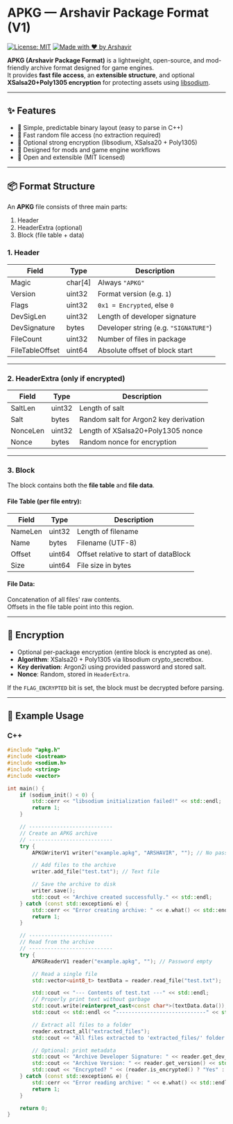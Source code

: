 # APKG — Arshavir Package Format (V1)
[![License: MIT](https://img.shields.io/badge/License-MIT-blue.svg)](LICENSE)
[![Made with ❤️ by Arshavir](https://img.shields.io/badge/Made%20by-Arshavir%20Mirzakhani-red)](#)

**APKG (Arshavir Package Format)** is a lightweight, open-source, and mod-friendly archive format designed for game engines.  
It provides **fast file access**, an **extensible structure**, and optional **XSalsa20+Poly1305 encryption** for protecting assets using [libsodium](https://doc.libsodium.org/).

---

## ✨ Features
- 🔹 Simple, predictable binary layout (easy to parse in C++)
- 🔹 Fast random file access (no extraction required)
- 🔹 Optional strong encryption (libsodium, XSalsa20 + Poly1305)
- 🔹 Designed for mods and game engine workflows
- 🔹 Open and extensible (MIT licensed)

---

## 📦 Format Structure

An **APKG** file consists of three main parts:
1. Header 
2. HeaderExtra (optional)
3. Block (file table + data)


### **1. Header**
| Field             | Type     | Description                            |
|-------------------|----------|----------------------------------------|
| Magic             | char[4]  | Always `"APKG"`                        |
| Version           | uint32   | Format version (e.g. `1`)              |
| Flags             | uint32   | `0x1 = Encrypted`, else `0`            |
| DevSigLen         | uint32   | Length of developer signature          |
| DevSignature      | bytes    | Developer string (e.g. `"SIGNATURE"`)  |
| FileCount         | uint32   | Number of files in package             |
| FileTableOffset   | uint64   | Absolute offset of block start         |

---

### **2. HeaderExtra (only if encrypted)**
| Field     | Type   | Description                           |
|-----------|--------|---------------------------------------|
| SaltLen   | uint32 | Length of salt                        |
| Salt      | bytes  | Random salt for Argon2 key derivation |
| NonceLen  | uint32 | Length of XSalsa20+Poly1305 nonce     |
| Nonce     | bytes  | Random nonce for encryption           |

---

### **3. Block**
The block contains both the **file table** and **file data**.

#### File Table (per file entry):
| Field     | Type     | Description                          |
|-----------|----------|--------------------------------------|
| NameLen   | uint32   | Length of filename                   |
| Name      | bytes    | Filename (UTF-8)                     |
| Offset    | uint64   | Offset relative to start of dataBlock|
| Size      | uint64   | File size in bytes                   |

#### File Data:
Concatenation of all files' raw contents.  
Offsets in the file table point into this region.

---

## 🔐 Encryption
- Optional per-package encryption (entire block is encrypted as one).  
- **Algorithm**: XSalsa20 + Poly1305 via libsodium crypto_secretbox.
- **Key derivation**: Argon2i using provided password and stored salt.
- **Nonce**: Random, stored in `HeaderExtra`.  

If the `FLAG_ENCRYPTED` bit is set, the block must be decrypted before parsing.

---

## 🚀 Example Usage

### C++

```c++
#include "apkg.h"
#include <iostream>
#include <sodium.h>
#include <string>
#include <vector>

int main() {
	if (sodium_init() < 0) {
		std::cerr << "libsodium initialization failed!" << std::endl;
		return 1;
	}

	// ---------------------------
	// Create an APKG archive
	// ---------------------------
	try {
		APKGWriterV1 writer("example.apkg", "ARSHAVIR", ""); // No password encryption

		// Add files to the archive
		writer.add_file("test.txt"); // Text file

		// Save the archive to disk
		writer.save();
		std::cout << "Archive created successfully." << std::endl;
	} catch (const std::exception& e) {
		std::cerr << "Error creating archive: " << e.what() << std::endl;
		return 1;
	}

	// ---------------------------
	// Read from the archive
	// ---------------------------
	try {
		APKGReaderV1 reader("example.apkg", ""); // Password empty

		// Read a single file
		std::vector<uint8_t> textData = reader.read_file("test.txt");

		std::cout << "--- Contents of test.txt ---" << std::endl;
		// Properly print text without garbage
		std::cout.write(reinterpret_cast<const char*>(textData.data()), textData.size());
		std::cout << std::endl << "-----------------------------" << std::endl;

		// Extract all files to a folder
		reader.extract_all("extracted_files");
		std::cout << "All files extracted to 'extracted_files/' folder." << std::endl;

		// Optional: print metadata
		std::cout << "Archive Developer Signature: " << reader.get_dev_signature() << std::endl;
		std::cout << "Archive Version: " << reader.get_version() << std::endl;
		std::cout << "Encrypted? " << (reader.is_encrypted() ? "Yes" : "No") << std::endl;
	} catch (const std::exception& e) {
		std::cerr << "Error reading archive: " << e.what() << std::endl;
		return 1;
	}

	return 0;
}
```